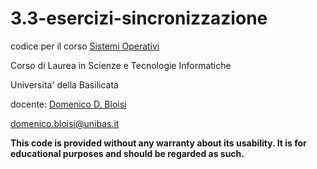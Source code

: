 # 3.3-esercizi-sincronizzazione
codice per il corso [Sistemi Operativi](http://web.unibas.it/bloisi/corsi/sistemi-operativi.html)

Corso di Laurea in Scienze e Tecnologie Informatiche

Universita' della Basilicata

docente: [Domenico D. Bloisi](https://web.unibas.it/bloisi)

domenico.bloisi@unibas.it

**This code is provided without any warranty about its usability. It is for educational purposes and should be regarded as such.**
